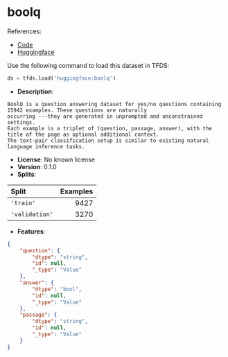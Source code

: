 # boolq

References:

*   [Code](https://github.com/huggingface/datasets/blob/master/datasets/boolq)
*   [Huggingface](https://huggingface.co/datasets/boolq)



Use the following command to load this dataset in TFDS:

```python
ds = tfds.load('huggingface:boolq')
```

*   **Description**:

```
BoolQ is a question answering dataset for yes/no questions containing 15942 examples. These questions are naturally
occurring ---they are generated in unprompted and unconstrained settings.
Each example is a triplet of (question, passage, answer), with the title of the page as optional additional context.
The text-pair classification setup is similar to existing natural language inference tasks.
```

*   **License**: No known license
*   **Version**: 0.1.0
*   **Splits**:

Split  | Examples
:----- | -------:
`'train'` | 9427
`'validation'` | 3270

*   **Features**:

```json
{
    "question": {
        "dtype": "string",
        "id": null,
        "_type": "Value"
    },
    "answer": {
        "dtype": "bool",
        "id": null,
        "_type": "Value"
    },
    "passage": {
        "dtype": "string",
        "id": null,
        "_type": "Value"
    }
}
```


